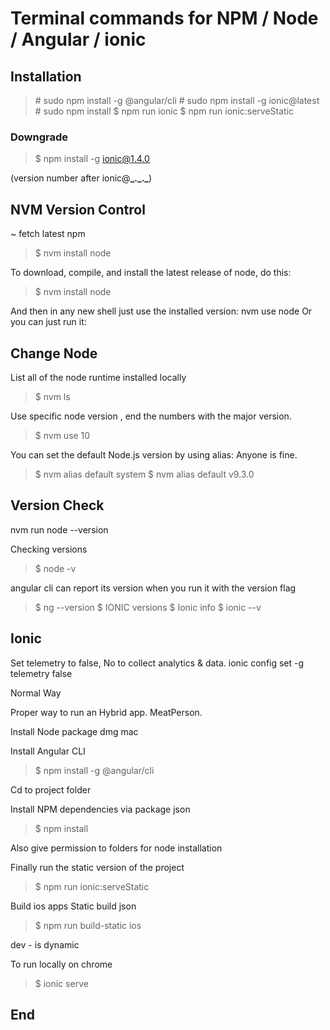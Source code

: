 # Terminal commands for NPM / Node / Angular / ionic

## Installation

> \# sudo npm install -g @angular/cli \# sudo npm install -g ionic@latest \# sudo npm install $ npm run ionic $ npm run ionic:serveStatic

### Downgrade

> $ npm install -g ionic@1.4.0

\(version number after ionic@**\_.\_.\_**\)

## NVM Version Control

~ fetch latest npm

> $ nvm install node

To download, compile, and install the latest release of node, do this:

> $ nvm install node

And then in any new shell just use the installed version: nvm use node Or you can just run it:

## Change Node

List all of the node runtime installed locally

> $ nvm ls

Use specific node version , end the numbers with the major version.

> $ nvm use 10

You can set the default Node.js version by using alias: Anyone is fine.

> $ nvm alias default system $ nvm alias default v9.3.0

## Version Check

nvm run node --version

Checking versions

> $ node -v

angular cli can report its version when you run it with the version flag

> $ ng --version $ IONIC versions $ Ionic info $ ionic --v

## Ionic

Set telemetry to false, No to collect analytics & data. ionic config set -g telemetry false

Normal Way

Proper way to run an Hybrid app. MeatPerson.

Install Node package dmg mac

Install Angular CLI

> $ npm install -g @angular/cli

Cd to project folder

Install NPM dependencies via package json

> $ npm install

Also give permission to folders for node installation

Finally run the static version of the project

> $ npm run ionic:serveStatic

Build ios apps Static build json

> $ npm run build-static ios

dev - is dynamic

To run locally on chrome

> $ ionic serve

## End

